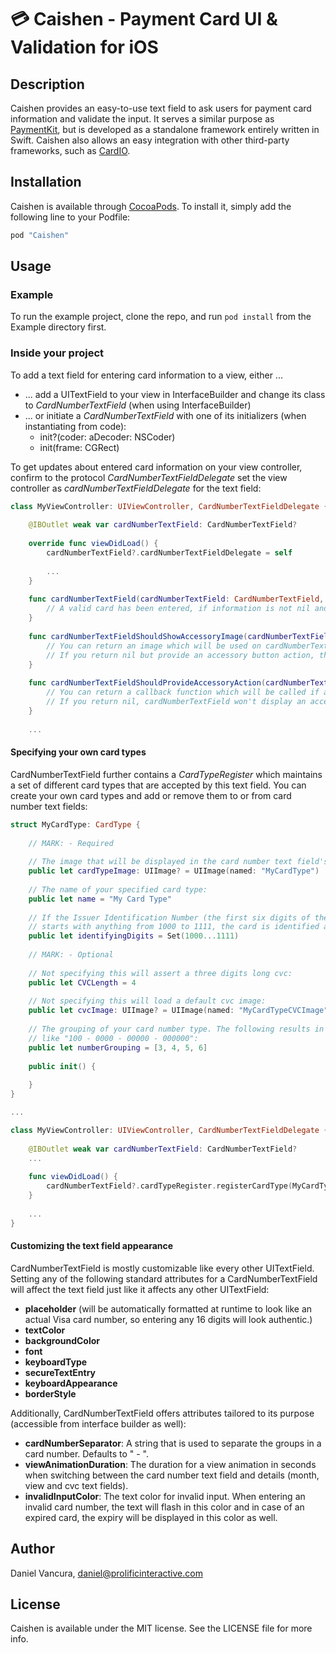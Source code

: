 # 💳 Caishen - Payment Card UI & Validation for iOS

## Description

Caishen provides an easy-to-use text field to ask users for payment card information and validate the input. It serves a similar purpose as [PaymentKit](https://github.com/stripe/PaymentKit), but is developed as a standalone framework entirely written in Swift. Caishen also allows an easy integration with other third-party frameworks, such as [CardIO](https://www.card.io).

## Installation

Caishen is available through [CocoaPods](http://cocoapods.org). To install
it, simply add the following line to your Podfile:

```ruby
pod "Caishen"
```

## Usage

### Example

To run the example project, clone the repo, and run `pod install` from the Example directory first.

### Inside your project

To add a text field for entering card information to a view, either ...

- ... add a UITextField to your view in InterfaceBuilder and change its class to *CardNumberTextField* (when using InterfaceBuilder)
- ... or initiate a *CardNumberTextField* with one of its initializers (when instantiating from code): 
	- init?(coder: aDecoder: NSCoder)
	- init(frame: CGRect)

To get updates about entered card information on your view controller, confirm to the protocol *CardNumberTextFieldDelegate* set the view controller as *cardNumberTextFieldDelegate* for the text field:

```swift
class MyViewController: UIViewController, CardNumberTextFieldDelegate {
	
	@IBOutlet weak var cardNumberTextField: CardNumberTextField?
	
	override func viewDidLoad() {
		cardNumberTextField?.cardNumberTextFieldDelegate = self
		
		...
	}
	
	func cardNumberTextField(cardNumberTextField: CardNumberTextField, didEnterCardInformation information: Card?, withValidationResult validationResult: CardValidationResult?) {
		// A valid card has been entered, if information is not nil and validationResult == CardValidationResult.Valid
	}
	
	func cardNumberTextFieldShouldShowAccessoryImage(cardNumberTextField: CardNumberTextField) -> UIImage? {
		// You can return an image which will be used on cardNumberTextField's accessory button
		// If you return nil but provide an accessory button action, the unicode character "⇤" is displayed instead of an image to indicate an action that affects the text field.
	}
	
	func cardNumberTextFieldShouldProvideAccessoryAction(cardNumberTextField: CardNumberTextField) -> (() -> ())? {
		// You can return a callback function which will be called if a user tapped on cardNumberTextField's accessory button
		// If you return nil, cardNumberTextField won't display an accessory button at all.
	}
	
	...
```

#### Specifying your own card types

CardNumberTextField further contains a *CardTypeRegister* which maintains a set of different card types that are accepted by this text field.
You can create your own card types and add or remove them to or from card number text fields:

```swift
struct MyCardType: CardType {
    
	// MARK: - Required
	
	// The image that will be displayed in the card number text field's image view when this card type has been detected:
    public let cardTypeImage: UIImage? = UIImage(named: "MyCardType")
	
	// The name of your specified card type:
    public let name = "My Card Type"
	
	// If the Issuer Identification Number (the first six digits of the entered card number) of a card number 
	// starts with anything from 1000 to 1111, the card is identified as being of type "MyCardType":
    public let identifyingDigits = Set(1000...1111)
	
	// MARK: - Optional
	
	// Not specifying this will assert a three digits long cvc:
	public let CVCLength = 4
	
	// Not specifying this will load a default cvc image:
    public let cvcImage: UIImage? = UIImage(named: "MyCardTypeCVCImage")
	
	// The grouping of your card number type. The following results in a card number format
	// like "100 - 0000 - 00000 - 000000":
	public let numberGrouping = [3, 4, 5, 6]
	
    public init() {
		
    }
}

...

class MyViewController: UIViewController, CardNumberTextFieldDelegate {
	
	@IBOutlet weak var cardNumberTextField: CardNumberTextField?
	...
	
	func viewDidLoad() {
		cardNumberTextField?.cardTypeRegister.registerCardType(MyCardType())
	}
	
	...
}
```

#### Customizing the text field appearance

CardNumberTextField is mostly customizable like every other UITextField. Setting any of the following standard attributes for a CardNumberTextField will affect the text field just like it affects any other UITextField:

- **placeholder** (will be automatically formatted at runtime to look like an actual Visa card number, so entering any 16 digits will look authentic.)
- **textColor**
- **backgroundColor**
- **font**
- **keyboardType**
- **secureTextEntry**
- **keyboardAppearance**
- **borderStyle**

Additionally, CardNumberTextField offers attributes tailored to its purpose (accessible from interface builder as well):

- **cardNumberSeparator**: A string that is used to separate the groups in a card number. Defaults to " - ".
- **viewAnimationDuration**: The duration for a view animation in seconds when switching between the card number text field and details (month, view and cvc text fields).
- **invalidInputColor**: The text color for invalid input. When entering an invalid card number, the text will flash in this color and in case of an expired card, the expiry will be displayed in this color as well.

## Author

Daniel Vancura, daniel@prolificinteractive.com

## License

Caishen is available under the MIT license. See the LICENSE file for more info.
